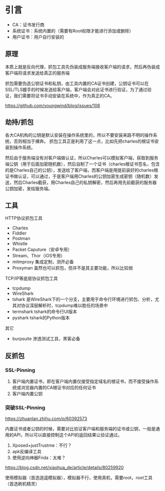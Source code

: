 # 引言

- CA：证书发行商
- 系统证书：系统内置的（需要有Root权限才能进行添加或删除）
- 用户证书：用户自行安装的

## 原理

本质上就是反向代理，抓包工具先伪装成服务端接收客户端的请求，然后再伪装成客户端将请求发送给真正的服务端

抓包需要伪造公钥证书和私钥，由工具内置的CA证书创建，公钥证书可以在SSL/TLS握手的时候发送给客户端，客户端会对此证书进行验证，为了通过验证，我们需要将证书手动安装在系统中，作为真正的CA。

<https://github.com/youngwind/blog/issues/108>

## 劫持/抓包

各大CA机构的公钥是默认安装在操作系统里的，所以不要安装来路不明的操作系统，否则相当于裸奔。
抓包工具正是利用了这一点，比如先把charles的根证书安装到操作系统。

然后由于服务端没有对客户端做认证，所以Charles可以模拟客户端，获取到服务端公钥（用于后面加密随机数），然后自制了一个证书（charles根证书签名，包含的是Charles自己的公钥），发送给了客户端，而客户端是用提前装好的charles根证书做认证，可以通过，于是客户端用Charles的公钥加密生成密钥（随机数）发送，然后Charles截获，用Charles自己的私钥解密，然后再用先前截获的服务器公钥加密，发给服务端。

## 工具

HTTP协议抓包工具

- Charles
- Fiddler
- Postman
- Whistle
- Packet Caputure（安卓专用）
- Stream、Thor（iOS专用）
- mitmproxy 集成定制，测开必备
- Proxyman 虽然也可以抓包，但并不是其主要功能，所以比较弱

TCP/IP等底层协议抓包工具

- tcpdump
- WireShark
- tshark 是WireShark下的一个分支，主要用于命令行环境进行抓包、分析，尤其对协议深层解析时，tcpdump难以胜任的场景中
- termshark tshark的命令行UI版本
- pyshark tshark的Python版本

其它

- burpsuite 渗透测试工具，黑客必备

## 反抓包

### SSL-Pinning

1. 客户端内置证书，即在客户端内置仅接受指定域名的根证书，而不接受操作系统或浏览器内置的CA根证书对应的任何证书
2. 客户端内置公钥

### 突破SSL-Pinning

<https://zhuanlan.zhihu.com/p/60392573>

内置证书或者公钥的时候，需要对比验证客户端和服务端的证书或公钥，一般是通用的API，所以可以直接控制这个API的返回结果让验证通过。

1. Xposed+justTrustme：不行？
2. apk反编译工具
3. 使用逆向神器Frida：太难？

<https://blog.csdn.net/xiaohua_de/article/details/80259920>

使用模拟器（首选逍遥模拟器），模拟器不行，使用真机，需要root，root工具（首选刷机精灵）
